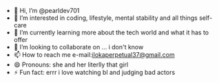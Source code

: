 - 👋 Hi, I’m @pearldev701
- 👀 I’m interested in coding, lifestyle, mental stability and all things self-care
- 🌱 I’m currently learning more about the tech world and what it has to offer
- 💞️ I’m looking to collaborate on ... i don't know
- 📫 How to reach me e-mail:ilokaperpetual37@gmail.com
- 😄 Pronouns: she and her literlly that girl
- ⚡ Fun fact: errr i love watching bl and judging bad actors
  
<!---
pearldev701/pearldev701 is a ✨ special ✨ repository because its `README.md` (this file) appears on your GitHub profile.
You can click the Preview link to take a look at your changes.
--->

